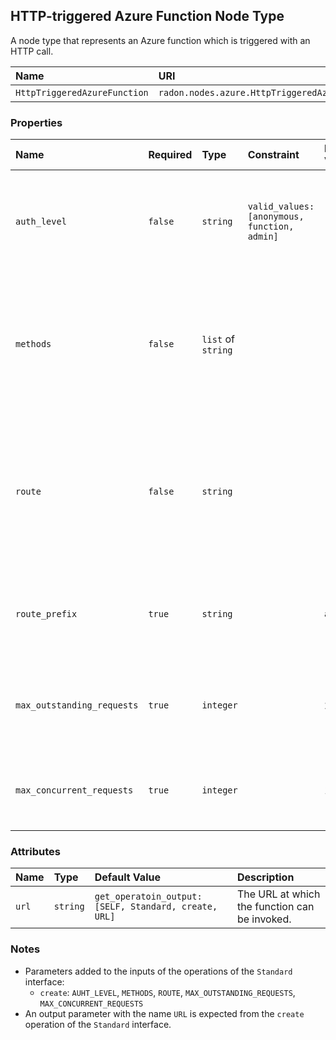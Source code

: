 ## HTTP-triggered Azure Function Node Type

A node type that represents an Azure function which is triggered with an HTTP call.

| Name | URI | Version | Derived From |
|:---- |:--- |:------- |:------------ |
| `HttpTriggeredAzureFunction` | `radon.nodes.azure.HttpTriggeredAzureFunction` | 1.0.0 | `radon.nodes.azure.AzureFunction` |

### Properties

| Name | Required | Type | Constraint | Default Value | Description |
|:---- |:-------- |:---- |:---------- |:------------- |:----------- |
|`auth_level`| `false` | `string` | `valid_values: [anonymous, function, admin]` |   | Determines what keys, if any, need to be present on the request in order to invoke the function.|
|`methods`| `false` | `list` of `string` |   |   | An array of the HTTP methods to which the function responds. If not specified, the function responds to all HTTP methods. |
|`route` | `false` | `string` |   |   | Defines the route template, controlling to which request URLs your function responds. The default value if none is provided is `function_name`.|
|`route_prefix` | `true` | `string` |  |  `api` | The route prefix that applies to all routes. Use an empty string to remove the default prefix. |
|`max_outstanding_requests` | `true` | `integer` |  |  200 | The maximum number of outstanding requests that are held at any given time. |
|`max_concurrent_requests` | `true` | `integer` |  |  100 | The maximum number of http functions that will be executed in parallel.  |

### Attributes

| Name | Type | Default Value | Description |
|:---- |:---- |:------------- |:----------- |
|`url`| `string` | `get_operatoin_output: [SELF, Standard, create, URL]` | The URL at which the function can be invoked. |

### Notes

* Parameters added to the inputs of the operations of the `Standard` interface:
    * `create`: `AUHT_LEVEL`, `METHODS`, `ROUTE`, `MAX_OUTSTANDING_REQUESTS`, `MAX_CONCURRENT_REQUESTS`
* An output parameter with the name `URL` is expected from the `create` operation of the `Standard` interface.
